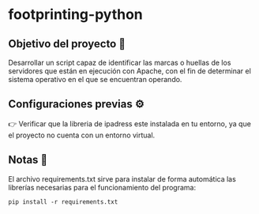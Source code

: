 # footprinting-python
## Objetivo del proyecto :dart:
Desarrollar un script capaz de identificar las marcas o huellas de los servidores que están en ejecución con Apache, con el fin de determinar el sistema operativo en el que se encuentran operando.

## Configuraciones previas :gear:
:point_right: Verificar que la libreria de ipadress este instalada en tu entorno, ya que el proyecto no cuenta con un entorno virtual.<br>

## Notas :notebook:
El archivo requirements.txt sirve para instalar de forma automática las librerías necesarias para el funcionamiento del programa:

```
pip install -r requirements.txt
```
